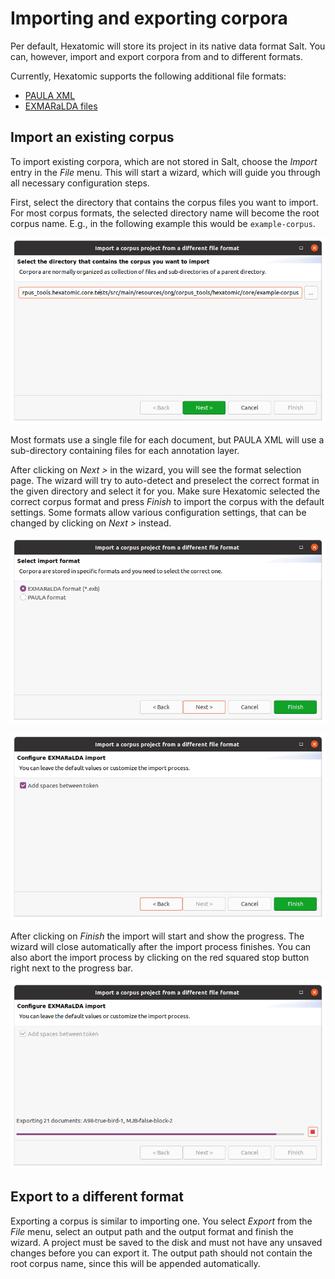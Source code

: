 # Importing and exporting corpora

Per default, Hexatomic will store its project in its native data format Salt.
You can, however, import and export corpora from and to different formats.

Currently, Hexatomic supports the following additional file formats:

- [PAULA XML](https://github.com/korpling/paula-xml)
- [EXMARaLDA files](https://exmaralda.org)

## Import an existing corpus

To import existing corpora, which are not stored in Salt, choose the *Import* entry in the *File* menu.
This will start a wizard, which will guide you through all necessary configuration steps.

First, select the directory that contains the corpus files you want to import.
For most corpus formats, the selected directory name will become the root corpus name.
E.g., in the following example this would be `example-corpus`.

![Import directory selection with the last directory name `example-corpus`](import-select-directory.png)

Most formats use a single file for each document, but PAULA XML will use a sub-directory containing files for each annotation layer.

After clicking on *Next >* in the wizard, you will see the format selection page.
The wizard will try to auto-detect and preselect the correct format in the given directory and select it for you.
Make sure Hexatomic selected the correct corpus format and press *Finish* to import the corpus with the default settings.
Some formats allow various configuration settings, that can be changed by clicking on *Next >* instead.

![Format selection wizard step](import-format-selection.png)

![Format settings wizard step](import-format-settings.png)

After clicking on *Finish* the import will start and show the progress.
The wizard will close automatically after the import process finishes.
You can also abort the import process by clicking on the red squared stop button right next to the progress bar.

![Import progress and cancel button](import-progress.png)

## Export to a different format

Exporting a corpus is similar to importing one.
You select *Export* from the *File* menu, select an output path and the output format and finish the wizard.
A project must be saved to the disk and must not have any unsaved changes before you can export it.
The output path should not contain the root corpus name, since this will be appended automatically.
